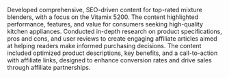  Developed comprehensive, SEO-driven content for top-rated mixture blenders, with a focus on the Vitamix 5200. The content highlighted performance, features, and value for consumers seeking high-quality kitchen appliances. Conducted in-depth research on product specifications, pros and cons, and user reviews to create engaging affiliate articles aimed at helping readers make informed purchasing decisions. The content included optimized product descriptions, key benefits, and a call-to-action with affiliate links, designed to enhance conversion rates and drive sales through affiliate partnerships.

